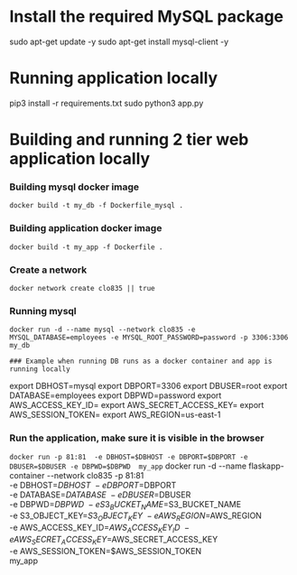# Install the required MySQL package

sudo apt-get update -y
sudo apt-get install mysql-client -y

# Running application locally
pip3 install -r requirements.txt
sudo python3 app.py
# Building and running 2 tier web application locally
### Building mysql docker image 
```docker build -t my_db -f Dockerfile_mysql . ```

### Building application docker image 
```docker build -t my_app -f Dockerfile . ```

### Create a network
```docker network create clo835 || true```

### Running mysql
```docker run -d --name mysql --network clo835 -e MYSQL_DATABASE=employees -e MYSQL_ROOT_PASSWORD=password -p 3306:3306  my_db```


```
### Example when running DB runs as a docker container and app is running locally
```
export DBHOST=mysql
export DBPORT=3306
export DBUSER=root
export DATABASE=employees
export DBPWD=password
export AWS_ACCESS_KEY_ID=
export AWS_SECRET_ACCESS_KEY=
export AWS_SESSION_TOKEN=
export AWS_REGION=us-east-1


### Run the application, make sure it is visible in the browser
```docker run -p 81:81  -e DBHOST=$DBHOST -e DBPORT=$DBPORT -e  DBUSER=$DBUSER -e DBPWD=$DBPWD  my_app```
 docker run -d --name flaskapp-container --network clo835 -p 81:81 \
-e DBHOST=$DBHOST \
-e DBPORT=$DBPORT \
-e DATABASE=$DATABASE \
-e DBUSER=$DBUSER \
-e DBPWD=$DBPWD \
-e S3_BUCKET_NAME=$S3_BUCKET_NAME \
-e S3_OBJECT_KEY=$S3_OBJECT_KEY \
-e AWS_REGION=$AWS_REGION \
-e AWS_ACCESS_KEY_ID=$AWS_ACCESS_KEY_ID \
-e AWS_SECRET_ACCESS_KEY=$AWS_SECRET_ACCESS_KEY \
-e AWS_SESSION_TOKEN=$AWS_SESSION_TOKEN \
my_app